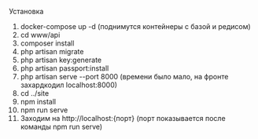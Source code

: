 Установка
    <br>
1) docker-compose up -d (поднимутся контейнеры с базой и редисом)
   <br>
2) cd www/api
   <br>
3) composer install
   <br>
4) php artisan migrate
   <br>
5) php artisan key:generate
   <br>
6) php artisan passport:install
   <br>
7) php artisan serve --port 8000 (времени было мало, на фронте захардкодил localhost:8000)
   <br>
8) cd ../site
   <br>
9) npm install
   <br>
10) npm run serve
    <br>
11) Заходим на http://localhost:{порт} (порт показывается после команды npm run serve)
    <br>